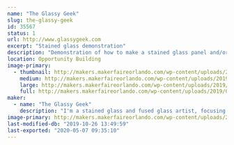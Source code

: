 ```yaml
---
name: "The Glassy Geek"
slug: the-glassy-geek
id: 35567
status: 1
url: http://www.glassygeek.com
excerpt: "Stained glass demonstration"
description: "Demonstration of how to make a stained glass panel and/or sun catchers in the copper foil method, including cutting, grinding, foiling and soldering the glass."
location: Opportunity Building
image-primary:
  - thumbnail: http://makers.makerfaireorlando.com/wp-content/uploads/2019/08/HarleyQuinnPanel-Finished-150x150.jpg
    medium: http://makers.makerfaireorlando.com/wp-content/uploads/2019/08/HarleyQuinnPanel-Finished-288x300.jpg
    large: http://makers.makerfaireorlando.com/wp-content/uploads/2019/08/HarleyQuinnPanel-Finished.jpg
    full: http://makers.makerfaireorlando.com/wp-content/uploads/2019/08/HarleyQuinnPanel-Finished.jpg
maker:
  - name: "The Glassy Geek"
    description: "I'm a stained glass and fused glass artist, focusing primarily on geek culture.  My work can be found online or at sci-fi and comic cons in the southeast.  I work in both copper foil and lead came methods of stained glass construction, and often incorporate fused glass elements or painted elements fired in the kiln."
image-primary: http://makers.makerfaireorlando.com/wp-content/uploads/2019/08/GlassyGeekSquareLogo.jpg
last-modified-db: "2019-10-26 13:49:59"
last-exported: "2020-05-07 09:35:10"
---
```

